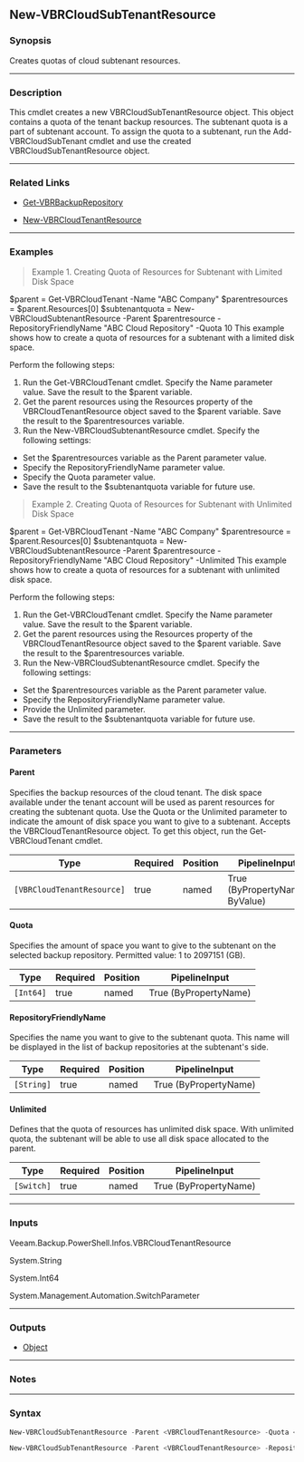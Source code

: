 New-VBRCloudSubTenantResource
-----------------------------

### Synopsis
Creates quotas of cloud subtenant resources.

---

### Description

This cmdlet creates a new VBRCloudSubTenantResource object. This object contains a quota of the tenant backup resources. The subtenant quota is a part of subtenant account. To assign the quota to a subtenant, run the Add-VBRCloudSubTenant cmdlet and use the created VBRCloudSubTenantResource object.

---

### Related Links
* [Get-VBRBackupRepository](Get-VBRBackupRepository)

* [New-VBRCloudTenantResource](New-VBRCloudTenantResource)

---

### Examples
> Example 1. Creating Quota of Resources for Subtenant with Limited Disk Space

$parent = Get-VBRCloudTenant -Name "ABC Company"
$parentresources = $parent.Resources[0]
$subtenantquota = New-VBRCloudSubtenantResource -Parent $parentresource -RepositoryFriendlyName "ABC Cloud Repository" -Quota 10
This example shows how to create a quota of resources for a subtenant with a limited disk space.

Perform the following steps:
1. Run the Get-VBRCloudTenant cmdlet. Specify the Name parameter value. Save the result to the $parent variable.
2. Get the parent resources using the Resources property of the VBRCloudTenantResource object saved to the $parent variable. Save the result to the $parentresources variable.
3. Run the New-VBRCloudSubtenantResource cmdlet. Specify the following settings:
- Set the $parentresources variable as the Parent parameter value.
- Specify the RepositoryFriendlyName parameter value.
- Specify the Quota parameter value.
- Save the result to the $subtenantquota variable for future use.
> Example 2. Creating Quota of Resources for Subtenant with Unlimited Disk Space

$parent = Get-VBRCloudTenant -Name "ABC Company"
$parentresource = $parent.Resources[0]
$subtenantquota = New-VBRCloudSubtenantResource -Parent $parentresource -RepositoryFriendlyName "ABC Cloud Repository" -Unlimited
This example shows how to create a quota of resources for a subtenant with unlimited disk space.

Perform the following steps:
1. Run the Get-VBRCloudTenant cmdlet. Specify the Name parameter value. Save the result to the $parent variable.
2. Get the parent resources using the Resources property of the VBRCloudTenantResource object saved to the $parent variable. Save the result to the $parentresources variable.
3. Run the New-VBRCloudSubtenantResource cmdlet. Specify the following settings:
- Set the $parentresources variable as the Parent parameter value.
- Specify the RepositoryFriendlyName parameter value.
- Provide the Unlimited parameter.
- Save the result to the $subtenantquota variable for future use.

---

### Parameters
#### **Parent**
Specifies the backup resources of the cloud tenant. The disk space available under the tenant account will be used as parent resources for creating the subtenant quota. Use the Quota or the Unlimited parameter to indicate the amount of disk space you want to give to a subtenant. Accepts the VBRCloudTenantResource object. To get this object, run the Get-VBRCloudTenant cmdlet.

|Type                      |Required|Position|PipelineInput                 |
|--------------------------|--------|--------|------------------------------|
|`[VBRCloudTenantResource]`|true    |named   |True (ByPropertyName, ByValue)|

#### **Quota**
Specifies the amount of space you want to give to the subtenant on the selected backup repository. Permitted value: 1 to 2097151  (GB).

|Type     |Required|Position|PipelineInput        |
|---------|--------|--------|---------------------|
|`[Int64]`|true    |named   |True (ByPropertyName)|

#### **RepositoryFriendlyName**
Specifies the name you want to give to the subtenant quota. This name will be displayed in the list of backup repositories at the subtenant's side.

|Type      |Required|Position|PipelineInput        |
|----------|--------|--------|---------------------|
|`[String]`|true    |named   |True (ByPropertyName)|

#### **Unlimited**
Defines that the quota of resources has unlimited disk space. With unlimited quota, the subtenant will be able to use all disk space allocated to the parent.

|Type      |Required|Position|PipelineInput        |
|----------|--------|--------|---------------------|
|`[Switch]`|true    |named   |True (ByPropertyName)|

---

### Inputs
Veeam.Backup.PowerShell.Infos.VBRCloudTenantResource

System.String

System.Int64

System.Management.Automation.SwitchParameter

---

### Outputs
* [Object](https://learn.microsoft.com/en-us/dotnet/api/System.Object)

---

### Notes

---

### Syntax
```PowerShell
New-VBRCloudSubTenantResource -Parent <VBRCloudTenantResource> -Quota <Int64> -RepositoryFriendlyName <String> [<CommonParameters>]
```
```PowerShell
New-VBRCloudSubTenantResource -Parent <VBRCloudTenantResource> -RepositoryFriendlyName <String> -Unlimited [<CommonParameters>]
```
